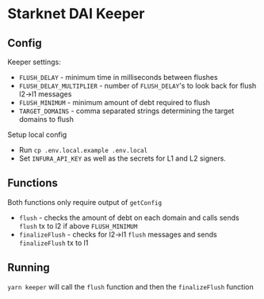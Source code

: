 # Starknet DAI Keeper

## Config

Keeper settings:
* `FLUSH_DELAY` - minimum time in milliseconds between flushes
* `FLUSH_DELAY_MULTIPLIER` - number of `FLUSH_DELAY`'s to look back for flush l2->l1 messages
* `FLUSH_MINIMUM` - minimum amount of debt required to flush
* `TARGET_DOMAINS` - comma separated strings determining the target domains to flush

Setup local config
* Run `cp .env.local.example .env.local`
* Set `INFURA_API_KEY` as well as the secrets for L1 and L2 signers.

## Functions

Both functions only require output of `getConfig`
* `flush` - checks the amount of debt on each domain and calls sends `flush` tx to l2 if above `FLUSH_MINIMUM`
* `finalizeFlush` - checks for l2->l1 `flush` messages and sends `finalizeFlush` tx to l1


## Running
`yarn keeper` will call the `flush` function and then the `finalizeFlush` function
